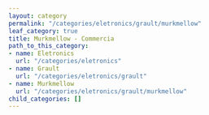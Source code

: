 ```yaml
---
layout: category
permalink: "/categories/eletronics/grault/murkmellow"
leaf_category: true
title: Murkmellow - Commercia
path_to_this_category:
- name: Eletronics
  url: "/categories/eletronics"
- name: Grault
  url: "/categories/eletronics/grault"
- name: Murkmellow
  url: "/categories/eletronics/grault/murkmellow"
child_categories: []
---
```

